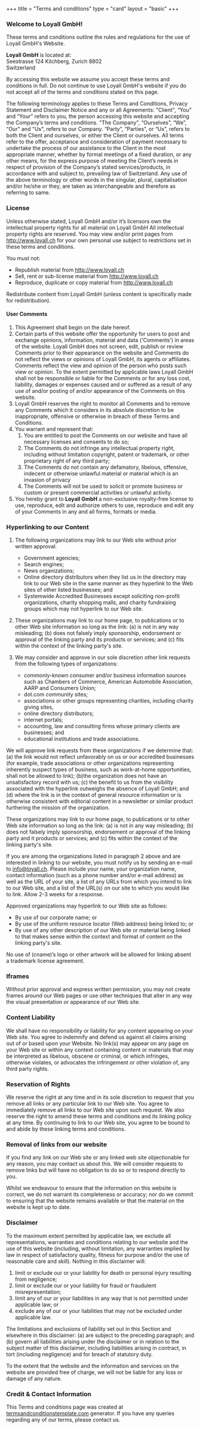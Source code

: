 +++
title = "Terms and conditions"
type = "card"
layout = "basic"
+++

### Welcome to Loyall GmbH!

These terms and conditions outline the rules and regulations for the use of Loyall GmbH's Website.  

**Loyall GmbH** is located at:  
Seestrasse 124
Kilchberg, Zurich 8802  
Switzerland

By accessing this website we assume you accept these terms and conditions in full. Do not continue to use Loyall GmbH's website if you do not accept all of the terms and conditions stated on this page.

The following terminology applies to these Terms and Conditions, Privacy Statement and Disclaimer Notice and any or all Agreements: "Client", “You” and “Your” refers to you, the person accessing this website and accepting the Company’s terms and conditions. "The Company", “Ourselves”, “We”, “Our” and "Us", refers to our Company. “Party”, “Parties”, or “Us”, refers to both the Client and ourselves, or either the Client or ourselves. All terms refer to the offer, acceptance and consideration of payment necessary to undertake the process of our assistance to the Client in the most appropriate manner, whether by formal meetings of a fixed duration, or any other means, for the express purpose of meeting the Client’s needs in respect of provision of the Company’s stated services/products, in accordance with and subject to, prevailing law of Switzerland. Any use of the above terminology or other words in the singular, plural, capitalisation and/or he/she or they, are taken as interchangeable and therefore as referring to same.

### License

Unless otherwise stated, Loyall GmbH and/or it’s licensors own the intellectual property rights for all material on Loyall GmbH All intellectual property rights are reserved. You may view and/or print pages from http://www.loyall.ch for your own personal use subject to restrictions set in these terms and conditions.

You must not:

*   Republish material from http://www.loyall.ch
*   Sell, rent or sub-license material from http://www.loyall.ch
*   Reproduce, duplicate or copy material from http://www.loyall.ch

Redistribute content from Loyall GmbH (unless content is specifically made for redistribution).

#### User Comments

1.  This Agreement shall begin on the date hereof.
2.  Certain parts of this website offer the opportunity for users to post and exchange opinions, information, material and data ('Comments') in areas of the website. Loyall GmbH does not screen, edit, publish or review Comments prior to their appearance on the website and Comments do not reflect the views or opinions of Loyall GmbH, its agents or affiliates. Comments reflect the view and opinion of the person who posts such view or opinion. To the extent permitted by applicable laws Loyall GmbH shall not be responsible or liable for the Comments or for any loss cost, liability, damages or expenses caused and or suffered as a result of any use of and/or posting of and/or appearance of the Comments on this website.
3.  Loyall GmbH reserves the right to monitor all Comments and to remove any Comments which it considers in its absolute discretion to be inappropriate, offensive or otherwise in breach of these Terms and Conditions.
4.  You warrant and represent that:
    1.  You are entitled to post the Comments on our website and have all necessary licenses and consents to do so;
    2.  The Comments do not infringe any intellectual property right, including without limitation copyright, patent or trademark, or other proprietary right of any third party;
    3.  The Comments do not contain any defamatory, libelous, offensive, indecent or otherwise unlawful material or material which is an invasion of privacy
    4.  The Comments will not be used to solicit or promote business or custom or present commercial activities or unlawful activity.
5.  You hereby grant to **Loyall GmbH** a non-exclusive royalty-free license to use, reproduce, edit and authorize others to use, reproduce and edit any of your Comments in any and all forms, formats or media.

### Hyperlinking to our Content

1.  The following organizations may link to our Web site without prior written approval:
    *   Government agencies;
    *   Search engines;
    *   News organizations;
    *   Online directory distributors when they list us in the directory may link to our Web site in the same manner as they hyperlink to the Web sites of other listed businesses; and
    *   Systemwide Accredited Businesses except soliciting non-profit organizations, charity shopping malls, and charity fundraising groups which may not hyperlink to our Web site.

1.  These organizations may link to our home page, to publications or to other Web site information so long as the link: (a) is not in any way misleading; (b) does not falsely imply sponsorship, endorsement or approval of the linking party and its products or services; and (c) fits within the context of the linking party's site.
2.  We may consider and approve in our sole discretion other link requests from the following types of organizations:
    *   commonly-known consumer and/or business information sources such as Chambers of Commerce, American Automobile Association, AARP and Consumers Union;
    *   dot.com community sites;
    *   associations or other groups representing charities, including charity giving sites,
    *   online directory distributors;
    *   internet portals;
    *   accounting, law and consulting firms whose primary clients are businesses; and
    *   educational institutions and trade associations.

We will approve link requests from these organizations if we determine that: (a) the link would not reflect unfavorably on us or our accredited businesses (for example, trade associations or other organizations representing inherently suspect types of business, such as work-at-home opportunities, shall not be allowed to link); (b)the organization does not have an unsatisfactory record with us; (c) the benefit to us from the visibility associated with the hyperlink outweighs the absence of Loyall GmbH; and (d) where the link is in the context of general resource information or is otherwise consistent with editorial content in a newsletter or similar product furthering the mission of the organization.

These organizations may link to our home page, to publications or to other Web site information so long as the link: (a) is not in any way misleading; (b) does not falsely imply sponsorship, endorsement or approval of the linking party and it products or services; and (c) fits within the context of the linking party's site.

If you are among the organizations listed in paragraph 2 above and are interested in linking to our website, you must notify us by sending an e-mail to [info@loyall.ch](mailto:info@loyall.ch "send an email to info@loyall.ch"). Please include your name, your organization name, contact information (such as a phone number and/or e-mail address) as well as the URL of your site, a list of any URLs from which you intend to link to our Web site, and a list of the URL(s) on our site to which you would like to link. Allow 2-3 weeks for a response.

Approved organizations may hyperlink to our Web site as follows:

*   By use of our corporate name; or
*   By use of the uniform resource locator (Web address) being linked to; or
*   By use of any other description of our Web site or material being linked to that makes sense within the context and format of content on the linking party's site.

No use of (cname)’s logo or other artwork will be allowed for linking absent a trademark license agreement.

### Iframes

Without prior approval and express written permission, you may not create frames around our Web pages or use other techniques that alter in any way the visual presentation or appearance of our Web site.

### Content Liability

We shall have no responsibility or liability for any content appearing on your Web site. You agree to indemnify and defend us against all claims arising out of or based upon your Website. No link(s) may appear on any page on your Web site or within any context containing content or materials that may be interpreted as libelous, obscene or criminal, or which infringes, otherwise violates, or advocates the infringement or other violation of, any third party rights.

### Reservation of Rights

We reserve the right at any time and in its sole discretion to request that you remove all links or any particular link to our Web site. You agree to immediately remove all links to our Web site upon such request. We also reserve the right to amend these terms and conditions and its linking policy at any time. By continuing to link to our Web site, you agree to be bound to and abide by these linking terms and conditions.

### Removal of links from our website

If you find any link on our Web site or any linked web site objectionable for any reason, you may contact us about this. We will consider requests to remove links but will have no obligation to do so or to respond directly to you.

Whilst we endeavour to ensure that the information on this website is correct, we do not warrant its completeness or accuracy; nor do we commit to ensuring that the website remains available or that the material on the website is kept up to date.

### Disclaimer

To the maximum extent permitted by applicable law, we exclude all representations, warranties and conditions relating to our website and the use of this website (including, without limitation, any warranties implied by law in respect of satisfactory quality, fitness for purpose and/or the use of reasonable care and skill). Nothing in this disclaimer will:

1.  limit or exclude our or your liability for death or personal injury resulting from negligence;
2.  limit or exclude our or your liability for fraud or fraudulent misrepresentation;
3.  limit any of our or your liabilities in any way that is not permitted under applicable law; or
4.  exclude any of our or your liabilities that may not be excluded under applicable law.

The limitations and exclusions of liability set out in this Section and elsewhere in this disclaimer: (a) are subject to the preceding paragraph; and (b) govern all liabilities arising under the disclaimer or in relation to the subject matter of this disclaimer, including liabilities arising in contract, in tort (including negligence) and for breach of statutory duty.

To the extent that the website and the information and services on the website are provided free of charge, we will not be liable for any loss or damage of any nature.

### Credit & Contact Information

This Terms and conditions page was created at [termsandconditionstemplate.com](http://termsandconditionstemplate.com) generator. If you have any queries regarding any of our terms, please contact us.